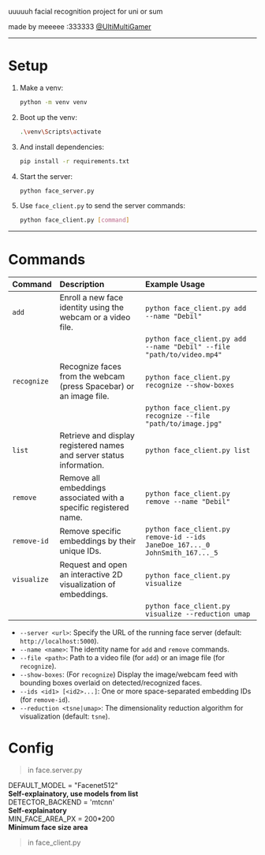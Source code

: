 



uuuuuh facial recognition project for uni or sum 

made by meeeee :333333 [@UltiMultiGamer](https://github.com/UltiMultiGamer)  

---

# Setup


1. Make a venv:
   ```bash
   python -m venv venv
   ```
   
2. Boot up the venv:

    ```bash
    .\venv\Scripts\activate
    ```
3. And install dependencies:
   ```bash
   pip install -r requirements.txt
   ```


1. Start the server:  
   ```bash
   python face_server.py
   ```
2. Use `face_client.py` to send the server commands:  
   ```bash
   python face_client.py [command]
   ```

---

# Commands

| Command       | Description                                                               | Example Usage                                                                 |
| :------------ | :------------------------------------------------------------------------ | :---------------------------------------------------------------------------- |
| `add`         | Enroll a new face identity using the webcam or a video file.              | `python face_client.py add --name "Debil"`                                 |
|               |                                                                           | `python face_client.py add --name "Debil" --file "path/to/video.mp4"`    |
| `recognize`   | Recognize faces from the webcam (press Spacebar) or an image file.        | `python face_client.py recognize --show-boxes`                                |
|               |                                                                           | `python face_client.py recognize --file "path/to/image.jpg"`                  |
| `list`        | Retrieve and display registered names and server status information.      | `python face_client.py list`                                                  |
| `remove`      | Remove all embeddings associated with a specific registered name.         | `python face_client.py remove --name "Debil"`                              |
| `remove-id`   | Remove specific embeddings by their unique IDs.                           | `python face_client.py remove-id --ids JaneDoe_167..._0 JohnSmith_167..._5` |
| `visualize`   | Request and open an interactive 2D visualization of embeddings.           | `python face_client.py visualize`                                             |
|               |                                                                           | `python face_client.py visualize --reduction umap`                            |




*   `--server <url>`: Specify the URL of the running face server (default: `http://localhost:5000`).
*   `--name <name>`: The identity name for `add` and `remove` commands.
*   `--file <path>`: Path to a video file (for `add`) or an image file (for `recognize`).
*   `--show-boxes`: (For `recognize`) Display the image/webcam feed with bounding boxes overlaid on detected/recognized faces.
*   `--ids <id1> [<id2>...]`: One or more space-separated embedding IDs (for `remove-id`).
*   `--reduction <tsne|umap>`: The dimensionality reduction algorithm for visualization (default: `tsne`).


# Config

> in face.server.py

DEFAULT_MODEL = "Facenet512" <br> <b>Self-explainatory, use models from list</b>
<br>
DETECTOR_BACKEND = 'mtcnn'<br>
<b>Self-explainatory</b>
<br>
MIN_FACE_AREA_PX = 200*200<br>
<b>Minimum face size area</b>


> in face_client.py


